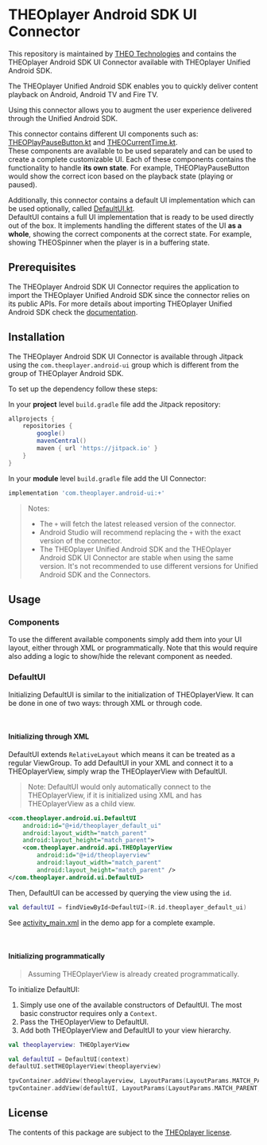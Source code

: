 # THEOplayer Android SDK UI Connector

This repository is maintained by [THEO Technologies](https://www.theoplayer.com/) and contains the THEOplayer Android SDK UI Connector available with THEOplayer Unified Android SDK.

The THEOplayer Unified Android SDK enables you to quickly deliver content playback on Android, Android TV and Fire TV.

Using this connector allows you to augment the user experience delivered through the Unified Android SDK.

This connector contains different UI components such as:
[THEOPlayPauseButton.kt](ui/src/main/java/com/theoplayer/android/ui/THEOPlayPauseButton.kt) and
[THEOCurrentTime.kt](ui/src/main/java/com/theoplayer/android/ui/THEOCurrentTime.kt).
<br/>
These components are available to be used separately and can be used to create a complete customizable UI.
Each of these components contains the functionality to handle **its own state**.
For example, THEOPlayPauseButton would show the correct icon based on the playback state (playing or paused).

Additionally, this connector contains a default UI implementation which can be used optionally, called [DefaultUI.kt](ui/src/main/java/com/theoplayer/android/ui/DefaultUI.kt).
<br/>
DefaultUI contains a full UI implementation that is ready to be used directly out of the box.
It implements handling the different states of the UI **as a whole**, showing the correct components at the correct state.
For example, showing THEOSpinner when the player is in a buffering state.


## Prerequisites

The THEOplayer Android SDK UI Connector requires the application to import the THEOplayer Unified Android SDK since the connector relies on its public APIs.
For more details about importing THEOplayer Unified Android SDK check the [documentation](https://docs.theoplayer.com/getting-started/01-sdks/02-android-unified/00-getting-started.md).


## Installation

The THEOplayer Android SDK UI Connector is available through Jitpack using the `com.theoplayer.android-ui` group which is different from the group of THEOplayer Android SDK.

To set up the dependency follow these steps:

In your **project** level `build.gradle` file add the Jitpack repository:

```groovy
allprojects {
    repositories {
        google()
        mavenCentral()
        maven { url 'https://jitpack.io' }
    }
}
```

In your **module** level `build.gradle` file add the UI Connector:

```groovy
implementation 'com.theoplayer.android-ui:+'
```

>Notes:
>* The `+` will fetch the latest released version of the connector.
>* Android Studio will recommend replacing the `+` with the exact version of the connector.
>* The THEOplayer Unified Android SDK and the THEOplayer Android SDK UI Connector are stable when using the same version.
  It's not recommended to use different versions for Unified Android SDK and the Connectors.

## Usage

### Components
To use the different available components simply add them into your UI layout, either through XML or programmatically.
Note that this would require also adding a logic to show/hide the relevant component as needed.

### DefaultUI
Initializing DefaultUI is similar to the initialization of THEOplayerView.
It can be done in one of two ways: through XML or through code.

<br/>

#### Initializing through XML

DefaultUI extends `RelativeLayout` which means it can be treated as a regular ViewGroup.
To add DefaultUI in your XML and connect it to a THEOplayerView, simply wrap the THEOplayerView with DefaultUI.

> Note:
> DefaultUI would only automatically connect to the THEOplayerView, if it is initialized using XML and has THEOplayerView as a child view. 

```xml
<com.theoplayer.android.ui.DefaultUI
    android:id="@+id/theoplayer_default_ui"
    android:layout_width="match_parent"
    android:layout_height="match_parent">
    <com.theoplayer.android.api.THEOplayerView
        android:id="@+id/theoplayerview"
        android:layout_width="match_parent"
        android:layout_height="match_parent" />
</com.theoplayer.android.ui.DefaultUI>
```

Then, DefaultUI can be accessed by querying the view using the `id`.
```kotlin
val defaultUI = findViewById<DefaultUI>(R.id.theoplayer_default_ui)
```

See [activity_main.xml](demo/src/main/res/layout/activity_main.xml) in the demo app for a complete example.

<br/>

#### Initializing programmatically

>Assuming THEOplayerView is already created programmatically.

To initialize DefaultUI:
1. Simply use one of the available constructors of DefaultUI. The most basic constructor requires only a `Context`.
2. Pass the THEOplayerView to DefaultUI.
3. Add both THEOplayerView and DefaultUI to your view hierarchy.

```kotlin
val theoplayerview: THEOplayerView

val defaultUI = DefaultUI(context)
defaultUI.setTHEOplayerView(theoplayerview)

tpvContainer.addView(theoplayerview, LayoutParams(LayoutParams.MATCH_PARENT, LayoutParams.MATCH_PARENT))
tpvContainer.addView(defaultUI, LayoutParams(LayoutParams.MATCH_PARENT, LayoutParams.MATCH_PARENT))
```

## License

The contents of this package are subject to the [THEOplayer license](https://www.theoplayer.com/terms).
